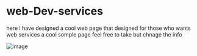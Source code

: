 # web-Dev-services
here i have designed a cool web page that designed for those who wants web services a cool somple page feel free to take but chnage the info 

![image](https://github.com/user-attachments/assets/c13e154a-f251-4725-a2aa-90e31e21d4c3)
